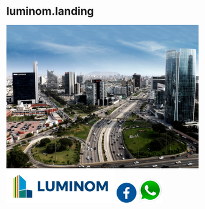 # luminom.landing
<img src="https://raw.githubusercontent.com/silportocarrero/luminom.landing/main/imagenes/bkg-constructora.png" id="background">
<img src="https://raw.githubusercontent.com/silportocarrero/luminom.landing/main/imagenes/luminon.png" id="logo">
<img src="https://raw.githubusercontent.com/silportocarrero/luminom.landing/main/imagenes/logo-fb.png" class="right" id="fb">
<img src="https://raw.githubusercontent.com/silportocarrero/luminom.landing/main/imagenes/wsp.png" id="wsp">

